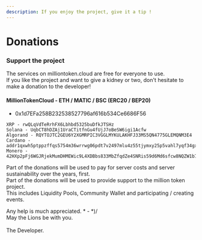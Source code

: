 ```yaml
---
description: If you enjoy the project, give it a tip !
---
```


# Donations

### Support the project

The services on milliontoken.cloud are free for everyone to use.\
If you like the project and want to give a kidney or two, don't hesitate to make a donation to the developer!

#### MillionTokenCloud - ETH / MATIC / BSC (ERC20 / BEP20)

* 0x1d7EFa258B232538527796af616b534Ce6686F56

```
XRP - rwQLqVdTeRrhFX6Lbhbd5325buDfkJTSHz
Solana - UqbCT8hDZAj1UraCTitfnGu4fUjJ7oBeSW6igi1Acfw
Algorand - RQYTOJTC2GEU6Y2XGMRPIC3VGGLMYKULAKHFJ33MS5QN4775GLEMQNM3E4 
Cardano - addr1qxwh5ptppzffqs5754m36wrrwg06pdt7v2497mlu4z55tjymxy25p5vahl7yqf34gxeqy4rwlwjrqg7mh6k6qdn3qjhqztntg8
Monero - 42HXp2pFj6WGJRjekMumDHMEWic9L4XDBbs833MbZfqdZe4SNRis59d6Md6sfcw8NQZW1b79uHDvnJh3zQwwiTTv789MZbB
```

Part of the donations will be used to pay for server costs and server sustainability over the years, first.\
Part of the donations will be used to provide support to the million token project.\
This includes Liquidity Pools, Community Wallet and participating / creating events.

Any help is much appreciated. \* - \*)/\
May the Lions be with you.\
\
The Developer.
